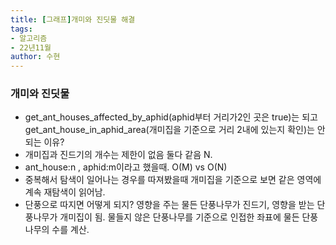 ```yaml
---
title: [그래프]개미와 진딧물 해결
tags:
- 알고리즘
- 22년11월
author: 수현
---
```

### 개미와 진딧물

- get_ant_houses_affected_by_aphid(aphid부터 거리가2인 곳은 true)는 되고 get_ant_house_in_aphid_area(개미집을 기준으로 거리 2내에 있는지 확인)는 안되는 이유?
- 개미집과 진드기의 개수는 제한이 없음 둘다 같음 N.
- ant_house:n , aphid:m이라고 했을때. O(M) vs O(N)
- 중복해서 탐색이 일어나는 경우를 따져봤을때 개미집을 기준으로 보면 같은 영역에 계속 재탐색이 읽어남.
- 단풍으로 따지면 어떻게 되지? 영향을 주는 물든 단풍나무가 진드기, 영향을 받는 단풍나무가 개미집이 됨. 물들지 않은 단풍나무를 기준으로 인접한 좌표에 물든 단풍나무의 수를 계산.